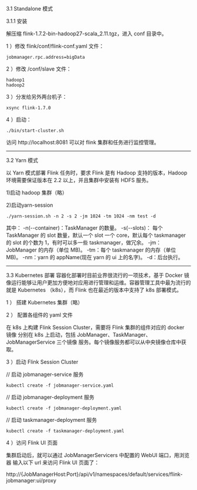 3.1 Standalone 模式

3.1.1 安装

解压缩 flink-1.7.2-bin-hadoop27-scala_2.11.tgz，进入 conf 目录中。

1 ）修改 flink/conf/flink-conf.yaml 文件：
    
    jobmanager.rpc.address=bigData
    
2 ）修改 /conf/slave 文件：

    hadoop1
    hadoop2
    
3 ）分发给另外两台机子：

    xsync flink-1.7.0
4 ）启动：

    ./bin/start-cluster.sh
    
访问 http://localhost:8081 可以对 flink 集群和任务进行监控管理。

-----------------------------------------------------------------

3.2 Yarn 模式

以 Yarn 模式部署 Flink 任务时，要求 Flink 是有 Hadoop 支持的版本，Hadoop环境需要保证版本在 2.2 以上，并且集群中安装有 HDFS 服务。

1)启动 hadoop 集群（略）

2)启动yarn-session

    ./yarn-session.sh -n 2 -s 2 -jm 1024 -tm 1024 -nm test -d
        
其中：
-n(--container)：TaskManager 的数量。
-s(--slots)： 每个 TaskManager 的 slot 数量，默认一个 slot 一个 core，默认每个
taskmanager 的 slot 的个数为 1，有时可以多一些 taskmanager，做冗余。
-jm：JobManager 的内存（单位 MB)。
-tm：每个 taskmanager 的内存（单位 MB)。
-nm：yarn 的 appName(现在 yarn 的 ui 上的名字)。
-d：后台执行。

----------------------------------------------------------------

3.3 Kubernetes 部署
容器化部署时目前业界很流行的一项技术，基于 Docker 镜像运行能够让用户更加方便地对应用进行管理和运维。容器管理工具中最为流行的就是 Kubernetes
（k8s），而 Flink 也在最近的版本中支持了 k8s 部署模式。

1 ） 搭建 Kubernetes 集群（略）

2 ） 配置各组件的 yaml 文件

在 k8s 上构建 Flink Session Cluster，需要将 Flink 集群的组件对应的 docker 镜像
分别在 k8s 上启动，包括 JobManager、TaskManager、JobManagerService 三个镜像
服务。每个镜像服务都可以从中央镜像仓库中获取。

3 ）启动 Flink Session Cluster

// 启动 jobmanager-service 服务

    kubectl create -f jobmanager-service.yaml
    
// 启动 jobmanager-deployment 服务

    kubectl create -f jobmanager-deployment.yaml

// 启动 taskmanager-deployment 服务

    kubectl create -f taskmanager-deployment.yaml
    
4 ）访问 Flink UI 页面

集群启动后，就可以通过 JobManagerServicers 中配置的 WebUI 端口，用浏览器
输入以下 url 来访问 Flink UI 页面了：

http://{JobManagerHost:Port}/api/v1/namespaces/default/services/flink-jobmanager:ui/proxy